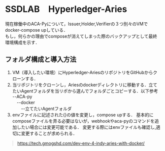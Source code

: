 # SSDLAB　Hyperledger-Aries  

現在稼働中のACA-Pyについて，Issuer,Holder,Verifierの３つ別々のVMでdocker-compose upしている．  
もし，何らかの理由でcomposeが消えてしまった際のバックアップとして最終環境構成を示す．  

## フォルダ構成と導入方法
1. VM（導入したい環境）にHyperledger-AriesのリポジトリをGitHubからクローンする．
2. 当リポジトリをクローンし，Ariesのdockerディレクトリに移動する．立てたいAgentフォルダを当リポから選んでフォルダごとコピーする．以下参考  
--ACA-py  
　--docker  
　　--立てたいAgentフォルダ  
3. envファイルに記述された{}の値を変更し，compose upする．
基本的にcomposeファイルを弄る必要はないが，webhookやaca-pyのコマンドを追加したい場合には変更可能である．
変更する際にはenvファイルも確認し,適切に変更することが求められる．

> https://tech.gmogshd.com/dev-env-4-indy-aries-with-docker/